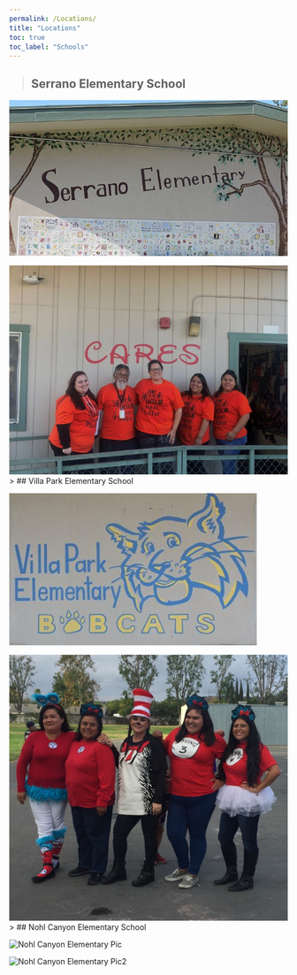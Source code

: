 ```yaml
---
permalink: /Locations/
title: "Locations"
toc: true
toc_label: "Schools"
---
```

> ## Serrano Elementary School

<p><img src="/assets/images/serrano-elementary.jpg" alt="Serrano Elementary Pic">
<p><img src="/assets/images/7289.jpg" alt="Serrano Elementary Pic2">
> ## Villa Park Elementary School

<p><img src="/assets/images/villa-park-elementary-bobcats.jpg" alt="Villa Park Elementary Pic">
<p><img src="/assets/images/2913.jpg" alt="Villa Park Elementary Pic2">
> ## Nohl Canyon Elementary School

<p><img src="/assets/images/NohlCanyon.PNG" alt="Nohl Canyon Elementary Pic">
<p><img src="/assets/images/NohlCanyon2.PNG" alt="Nohl Canyon Elementary Pic2">
